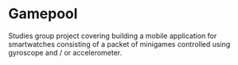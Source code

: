 # Gamepool
Studies group project covering building a mobile application for smartwatches consisting of a packet of minigames controlled using gyroscope and / or accelerometer.

